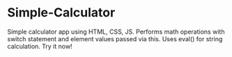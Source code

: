 # Simple-Calculator
Simple calculator app using HTML, CSS, JS. Performs math operations with switch statement and element values passed via this. Uses eval() for string calculation. Try it now!
